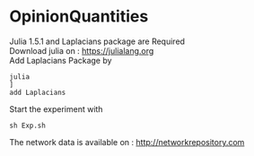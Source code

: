 # OpinionQuantities
Julia 1.5.1 and Laplacians package are Required <br />
Download julia on : https://julialang.org <br />
Add Laplacians Package by  
```
julia
]
add Laplacians
```
Start the experiment with  
```
sh Exp.sh   
```
The network data is available on : http://networkrepository.com 
